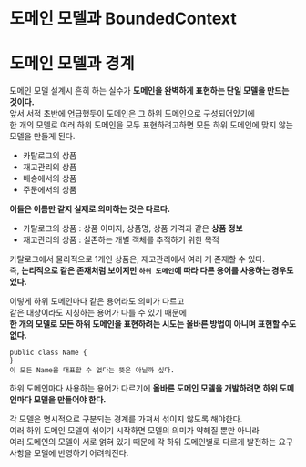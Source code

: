 도메인 모델과 BoundedContext     
==============================    
# 도메인 모델과 경계     
도메인 모델 설계시 흔히 하는 실수가 **도메인을 완벽하게 표현하는 단일 모델을 만드는 것이다.**     
앞서 서적 초반에 언급했듯이 도메인은 그 하위 도메인으로 구성되어있기에      
한 개의 모델로 여러 하위 도메인을 모두 표현하려고하면 모든 하위 도메인에 맞지 않는 모델을 만들게 된다.      

* 카탈로그의 상품  
* 재고관리의 상품
* 배송에서의 상품
* 주문에서의 상품

**이들은 이름만 같지 실제로 의미하는 것은 다르다.**   

* 카탈로그의 상품 : 상품 이미지, 상품명, 상품 가격과 같은 **상품 정보**  
* 재고관리의 상품 : 실존하는 개별 객체를  추적하기 위한 목적   

카탈로그에서 물리적으로 1개인 상품은, 재고관리에서 여러 개 존재할 수 있다.        
즉, **논리적으로 같은 존재처럼 보이지만 `하위 도메인`에 따라 다른 용어를 사용하는 경우도 있다.**     

[]()    

이렇게 하위 도메인마다 같은 용어라도 의미가 다르고       
같은 대상이라도 지칭하는 용어가 다를 수 있기 때문에       
**한 개의 모델로 모든 하위 도메인을 표현하려는 시도는 올바른 방법이 아니며 표현할 수도 없다.**     
   
```
public class Name {
}
이 모든 Name을 대표할 수 없다는 뜻은 아닐까 싶다.   
```

하위 도메인마다 사용하는 용어가 다르기에 **올바른 도메인 모델을 개발하려면 하위 도메인마다 모델을 만들어야 한다.**     
      
각 모델은 명시적으로 구분되는 경계를 가져서 섞이지 않도록 해야한다.         
여러 하위 도메인 모델이 섞이기 시작하면 모델의 의미가 약해질 뿐만 아니라       
여러 도메인의 모델이 서로 얽혀 있기 때문에 각 하위 도메인별로 다르게 발전하는 요구사항을 모델에 반영하기 어려워진다.         












